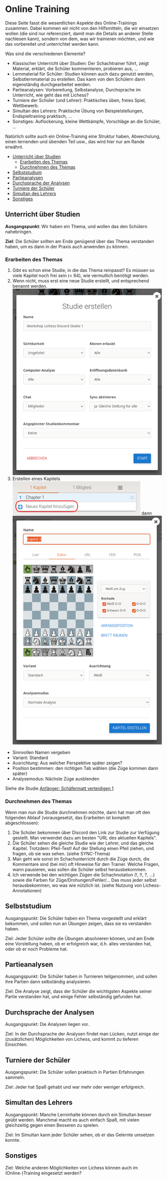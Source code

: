 # Online Training

Diese Seite fasst die wesentlichen Aspekte des Online-Trainings zusammen. Dabei kommen wir nicht von den Hilfsmitteln, die wir einsetzen wollen (die sind nur referenziert, damit man die Details an anderer Stelle  nachlesen kann), sondern von dem, was wir trainieren möchten, und wie das vorbereitet und unterrichtet werden kann.

Was sind die verschiedenen Elemente?

* Klassischer Unterricht über Studien: Der Schachtrainer führt, zeigt Material, erklärt, die Schüler kommentieren, probieren aus, ...
* Lernmaterial für Schüler: Studien können auch dazu genutzt werden, Selbstlernmaterial zu erstellen. Das kann von den Schülern dann eigenständig durchgearbeitet werden.
* Partieanalysen: Vorbereitung, Selbstanalyse, Durchsprache im Unterricht, wie geht das mit Lichess?
* Turniere der Schüler (und Lehrer): Praktisches üben, freies Spiel, Wettbewerb.
* Simultan des Lehrers: Praktische Übung von Beispielstellungen, Endspieltraining praktisch, ...
* Sonstiges: Auflockerung, kleine Wettkämpfe, Vorschläge an die Schüler, ...

Natürlich sollte auch ein Online-Training eine Struktur haben, Abwechslung, einen lernenden und übenden Teil usw., das wird hier nur am Rande erwähnt.

* [Unterricht über Studien](#unterricht-über-studien)
  * [Erarbeiten des Themas](#erarbeiten-des-themas)
  * [Durchnehmen des Themas](#durchnehmen-des-themas)
* [Selbststudium](#selbststudium)
* [Partieanalysen](#partieanalysen)
* [Durchsprache der Analysen](#durchsprache-der-analysen)
* [Turniere der Schüler](#turniere-der-schüler)
* [Simultan des Lehrers](#simultan-des-lehrers)
* [Sonstiges](#sonstiges)

## Unterricht über Studien

**Ausgangspunkt**: Wir haben ein Thema, und wollen das den Schülern nahebringen.

**Ziel**: Die Schüler sollten am Ende genügend über das Thema verstanden haben, um es dann in der Praxis auch anwenden zu können.

### Erarbeiten des Themas

1. Gibt es schon eine Studie, in die das Thema reinpasst? Es müssen so viele Kapitel noch frei sein (< 64), wie vermutlich benötigt werden.
2. Wenn nicht, muss erst eine neue Studie erstellt, und entsprechend benannt werden.
![Studie erstellen für den Unterricht](bilder/studie-erstellen-unterricht.png)
3. Erstellen eines Kapitels
![Kapitel erstellen für den Unterricht](bilder/kapitel-erstellen-start.png)
dann
![Kapitel erstellen - Details](bilder/kapitel-erstellen-unterricht-details.png)
  * Sinnvollen Namen vergeben
  * Variant: Standard
  * Ausrichtung: Aus welcher Perspektive später zeigen?
  * Position bestimmen: den richtigen Tab wählen (die Züge kommen dann später)
  * Analysemodus: Nächste Züge ausblenden

Siehe die Studie [Anfänger: Schäfermatt verteidigen 1](https://lichess.org/study/eSxsNxVy/K4ZcQok3)

### Durchnehmen des Themas

Wenn man nun die Studie durchnehmen möchte, dann hat man oft den folgenden Ablauf (vorausgesetzt, das Erarbeiten ist komplett abgeschlossen):

1. Die Schüler bekommen über Discord den Link zur Studie zur Verfügung gestellt. Man verwendet dazu am besten "URL des aktuellen Kapitels".
2. Die Schüler sehen die gleiche Studie wie der Lehrer, und das gleiche Kapitel. Trotzdem: Pfeil-Test! Auf der Stellung einen Pfeil ziehen, und fragen, ob sie was sehen. (siehe SYNC-Thema)
3. Man geht wie sonst im Schachunterricht durch die Züge durch, die Kommentare sind (bei mir) oft Hinweise für den Trainer. Welche Fragen, wann pausieren, was sollen die Schüler selbst herausbekommen.
4. Ich verwende bei den wichtigen Zügen die Schachnotation (!, !!, ?, ...) sowie die Farben für Züge/Drohungen/Fehler/... Das muss jeder selbst herausbekommen, wo was wie nützlich ist. (siehe Nutzung von Lichess-Annotationen)
## Selbststudium

Ausgangspunkt: Die Schüler haben ein Thema vorgestellt und erklärt bekommen, und sollen nun an Übungen zeigen, dass sie es verstanden haben.

Ziel: Jeder Schüler sollte die Übungen absolvieren können, und am Ende eine Vorstellung haben, ob er erfolgreich war, d.h. alles verstanden hat, oder ob er noch Probleme hat.

## Partieanalysen

Ausgangspunkt: Die Schüler haben in Turnieren teilgenommen, und sollen ihre Partien dann selbständig analysieren.

Ziel: Die Analyse zeigt, dass der Schüler die wichtigsten Aspekte seiner Partie verstanden hat, und einige Fehler selbständig gefunden hat.

## Durchsprache der Analysen

Ausgangspunkt: Die Analysen liegen vor.

Ziel: In der Durchsprache der Analysen findet man Lücken, nutzt einige der (zusätzlichen) Möglichkeiten von Lichess, und kommt zu tieferen Einsichten.

## Turniere der Schüler

Ausgangspunkt: Die Schüler sollen praktisch in Partien Erfahrungen sammeln.

Ziel: Jeder hat Spaß gehabt und war mehr oder weniger erfolgreich.

## Simultan des Lehrers

Ausgangspunkt: Manche Lerninhalte können durch ein Simultan besser geübt werden. Manchmal macht es auch einfach Spaß, mit vielen gleichzeitig gegen einen Besseren zu spielen.

Ziel: Im Simultan kann jeder Schüler sehen, ob er das Gelernte umsetzen konnte.

## Sonstiges

Ziel: Welche anderen Möglichkeiten von Lichess können auch im (Online-)Training eingesetzt werden?